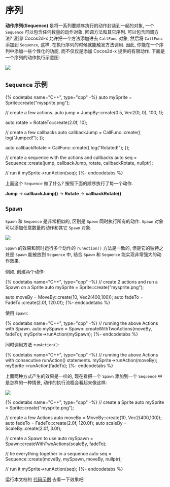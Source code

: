 # 序列

__动作序列(Sequence)__ 是将一系列要顺序执行的动作封装到一起的对象, 一个 `Sequence` 可以包含任何数量的动作对象, 回调方法和其它序列. 可以包含回调方法? 没错! Cocos2d-x 允许把一个方法添加进去 `CallFunc` 对象, 然后将 `CallFunc` 添加到 `Sequence`, 这样, 在执行序列的时候就能触发方法调用. 因此, 你能在一个序列中添加一些个性化的功能, 而不仅仅是添加 Cocos2d-x 提供的有限动作. 下面是一个序列的动作执行示意图:

![](../../en/actions/actions-img/sequence.png "")

## `Sequence` 示例

{% codetabs name="C++", type="cpp" -%}
auto mySprite = Sprite::create("mysprite.png");

// create a few actions.
auto jump = JumpBy::create(0.5, Vec2(0, 0), 100, 1);

auto rotate = RotateTo::create(2.0f, 10);

// create a few callbacks
auto callbackJump = CallFunc::create([](){
    log("Jumped!");
});

auto callbackRotate = CallFunc::create([](){
    log("Rotated!");
});

// create a sequence with the actions and callbacks
auto seq = Sequence::create(jump, callbackJump, rotate, callbackRotate, nullptr);

// run it
mySprite->runAction(seq);
{%- endcodetabs %}

上面这个 `Sequence` 做了什么? 按照下面的顺序执行了每一个动作.

__Jump__ -> __callbackJump()__ -> __Rotate__ -> __callbackRotate()__

## `Spawn`

`Spawn` 和 `Sequence` 是非常相似的, 区别是 `Spawn` 同时执行所有的动作. `Spawn` 对象可以添加任意数量的动作和其它 `Spawn` 对象.

![](../../en/actions/actions-img/spawn.png "")

`Spawn` 的效果和同时运行多个动作的 `runAction()` 方法是一致的, 但是它的独特之处是 `Spawn` 能被放到 `Sequence` 中, 结合 `Spawn` 和 `Sequence` 能实现非常强大的动作效果.

例如, 创建两个动作:

{% codetabs name="C++", type="cpp" -%}
// create 2 actions and run a Spawn on a Sprite
auto mySprite = Sprite::create("mysprite.png");

auto moveBy = MoveBy::create(10, Vec2(400,100));
auto fadeTo = FadeTo::create(2.0f, 120.0f);
{%- endcodetabs %}

使用 `Spawn`:

{% codetabs name="C++", type="cpp" -%}
// running the above Actions with Spawn.
auto mySpawn = Spawn::createWithTwoActions(moveBy, fadeTo);
mySprite->runAction(mySpawn);
{%- endcodetabs %}

同时调用方法 `runAction()`:

{% codetabs name="C++", type="cpp" -%}
// running the above Actions with consecutive runAction() statements.
mySprite->runAction(moveBy);
mySprite->runAction(fadeTo);
{%- endcodetabs %}

上面两种方式产生的效果是一样的, 现在看把一个 `Spawn` 添加到一个 `Sequence` 中是怎样的一种情景, 动作的执行流程会看起来像这样:

![](../../en/actions/actions-img/spawn_in_a_sequence.png "")

{% codetabs name="C++", type="cpp" -%}
// create a Sprite
auto mySprite = Sprite::create("mysprite.png");

// create a few Actions
auto moveBy = MoveBy::create(10, Vec2(400,100));
auto fadeTo = FadeTo::create(2.0f, 120.0f);
auto scaleBy = ScaleBy::create(2.0f, 3.0f);

// create a Spawn to use
auto mySpawn = Spawn::createWithTwoActions(scaleBy, fadeTo);

// tie everything together in a sequence
auto seq = Sequence::create(moveBy, mySpawn, moveBy, nullptr);

// run it
mySprite->runAction(seq);
{%- endcodetabs %}

运行本文档的 [代码示例](https://github.com/chukong/programmers-guide-samples/tree/v3.16) 去看一下效果吧!
